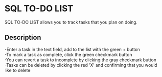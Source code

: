 # SQL TO-DO LIST

SQL TO-DO LIST allows you to track tasks that you plan on doing.

## Description

-Enter a task in the text field, add to the list with the green + button  
-To mark a task as complete, click the green checkmark button  
-You can revert a task to incomplete by clicking the gray checkmark button  
-Tasks can be deleted by clicking the red 'X' and confirming that you would like to delete
